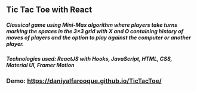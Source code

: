 ## Tic Tac Toe with React
##### Classical game using Mini-Max algorithm where players take turns marking the spaces in the 3×3 grid with X and O containing history of moves of players and the option to play against the computer or another player.
##### Technologies used: ReactJS with Hooks, JavaScript, HTML, CSS, Material UI, Framer Motion
### Demo: https://daniyalfarooque.github.io/TicTacToe/


